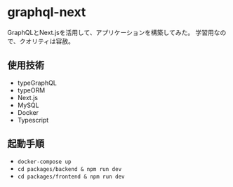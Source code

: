 # graphql-next
GraphQLとNext.jsを活用して、アプリケーションを構築してみた。
学習用なので、クオリティは容赦。

## 使用技術
- typeGraphQL
- typeORM
- Next.js
- MySQL
- Docker
- Typescript

## 起動手順
- `docker-compose up`
- `cd packages/backend & npm run dev`
- `cd packages/frontend & npm run dev`

